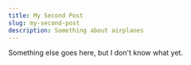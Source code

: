```yaml
---
title: My Second Post
slug: my-second-post
description: Something about airplanes
---
```

Something else goes here, but I don't know what yet.